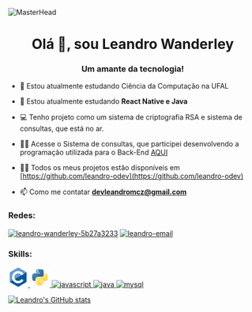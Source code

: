 ![MasterHead](https://arka-live.s3.us-east-2.amazonaws.com/uploads/2021/01/header_banner-6.jpg)
<h1 align="center">Olá 👋, sou Leandro Wanderley</h1>
<h3 align="center">Um amante da tecnologia!</h3>


- 🔭 Estou atualmente estudando Ciência da Computação na UFAL

- 🌱 Estou atualmente estudando **React Native e Java**

- 💻 Tenho projeto como um sistema de criptografia RSA e sistema de consultas, que está no ar.

- 😶‍🌫️ Acesse o Sistema de consultas, que participei desenvolvendo a programação utilizada para o Back-End [AQUI](http://bit.ly/sistema-de-consulta)

- 👨‍💻 Todos os meus projetos estão disponíveis em [https://github.com/leandro-odev](https://github.com/leandro-odev)

- 📫 Como me contatar **devleandromcz@gmail.com**

<h3 align="left">Redes:</h3>
<p align="left">
<a href="https://linkedin.com/in/leandro-wanderley-5b27a3233" target="blank"><img align="center" src="https://raw.githubusercontent.com/rahuldkjain/github-profile-readme-generator/master/src/images/icons/Social/linked-in-alt.svg" alt="leandro-wanderley-5b27a3233" height="30" width="40" /></a> <a href="https://bit.ly/leandro-email" target="blank"><img align="center" src="https://logodownload.org/wp-content/uploads/2018/03/gmail-logo-16-2048x1537.png" alt="leandro-email" height="30" width="40" /></a> 

</p>

<h3 align="left">Skills:</h3>
<p align="left"> <a href="https://www.cprogramming.com/" target="_blank" rel="noreferrer"> <img src="https://raw.githubusercontent.com/devicons/devicon/master/icons/c/c-original.svg" alt="c" width="40" height="40"/> </a> <a href="https://www.python.org" target="_blank" rel="noreferrer"> <img src="https://raw.githubusercontent.com/devicons/devicon/master/icons/python/python-original.svg" alt="python" width="40" height="40"/> </a> <a href="https://www.javascript.com/" target="_blank" rel="stylesheet"> <img src="https://cdn.jsdelivr.net/gh/devicons/devicon/icons/javascript/javascript-original.svg" alt="javascript" width="40" height="40"/> </a> <a href="https://www.java.com/" target="_blank" rel="stylesheet"> <img src="https://cdn.jsdelivr.net/gh/devicons/devicon/icons/java/java-original.svg" alt="java" width="40" height="40"/> </a> <a href="https://www.mysql.com/" target="_blank" rel="stylesheet"> <img src="https://cdn.jsdelivr.net/gh/devicons/devicon/icons/mysql/mysql-original.svg" alt="mysql" width="40" height="40"/> </a> </p>

[![Leandro's GitHub stats](https://github-readme-stats.vercel.app/api?username=leandro-odev)](https://github.com/anuraghazra/github-readme-stats)

